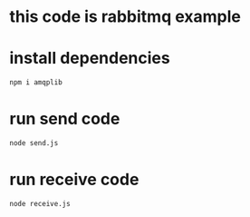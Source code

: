# this code is rabbitmq example

# install dependencies

```sh
npm i amqplib
```

# run send code

```sh
node send.js
```

# run receive code

```sh
node receive.js
```
